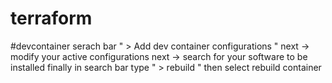 # terraform

#devcontainer 
serach bar " > Add dev container configurations "
next -> modify your active configurations
next -> search for your software to be installed
finally in search bar type " > rebuild "
then select rebuild container

